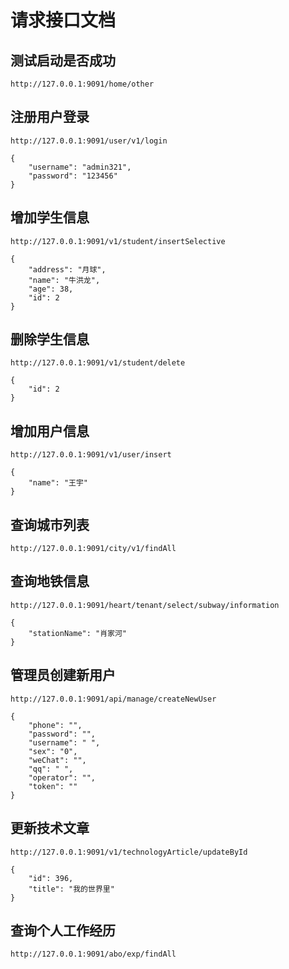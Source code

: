 # 请求接口文档

## 测试启动是否成功

```
http://127.0.0.1:9091/home/other
```

## 注册用户登录

`http://127.0.0.1:9091/user/v1/login`

```
{
    "username": "admin321",
    "password": "123456"
}
```

## 增加学生信息

`http://127.0.0.1:9091/v1/student/insertSelective`

```
{
    "address": "月球",
    "name": "牛洪龙",
    "age": 38,
    "id": 2
}
```

## 删除学生信息

`http://127.0.0.1:9091/v1/student/delete`

```
{
    "id": 2
}
```

## 增加用户信息

`http://127.0.0.1:9091/v1/user/insert`

```
{
    "name": "王宇"
}
```

## 查询城市列表

```
http://127.0.0.1:9091/city/v1/findAll
```

## 查询地铁信息

`http://127.0.0.1:9091/heart/tenant/select/subway/information`

```
{
	"stationName": "肖家河"
}
```

## 管理员创建新用户

`http://127.0.0.1:9091/api/manage/createNewUser`

```
{
    "phone": "",
    "password": "",
    "username": " ",
    "sex": "0",
    "weChat": "",
    "qq": " ",
    "operator": "",
    "token": ""
}
```

## 更新技术文章

`http://127.0.0.1:9091/v1/technologyArticle/updateById`

```
{
    "id": 396,
    "title": "我的世界里"
}
```

## 查询个人工作经历

```
http://127.0.0.1:9091/abo/exp/findAll
```